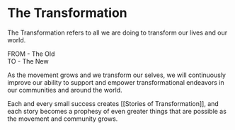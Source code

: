 # The Transformation 

The Transformation refers to all we are doing to transform our lives and our world. 

FROM - The Old  
TO - The New  

As the movement grows and we transform our selves, we will continuously improve our ability to support and empower transformational endeavors in our communities and around the world. 

Each and every small success creates [[Stories of Transformation]], and each story becomes a prophesy of even greater things that are possible as the movement and community grows. 